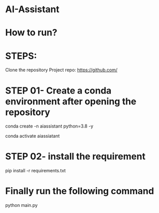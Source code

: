 # AI-Assistant

# How to run?

# STEPS:

 Clone the repository
Project repo: https://github.com/

# STEP 01- Create a conda environment after opening the repository

conda create -n aiassistant python=3.8 -y

conda activate aiassiatant

# STEP 02- install the requirement

pip install -r requirements.txt

# Finally run the following command
python main.py
